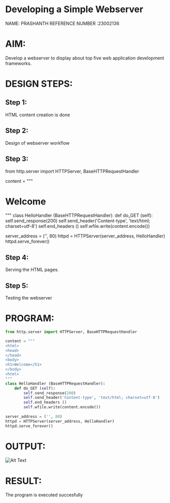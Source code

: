 # Developing a Simple Webserver
NAME: PRASHANTH
REFERENCE NUMBER :23002136

# AIM:

Develop a webserver to display about top five web application development frameworks.

# DESIGN STEPS:

## Step 1:

HTML content creation is done

## Step 2:

Design of webserver workflow

## Step 3:

from http.server import HTTPServer, BaseHTTPRequestHandler

content = """
<html>
<head>
</head>
<body>
<h1>Welcome</h1>
</body>
<html>
"""
class HelloHandler (BaseHTTPRequestHandler): 
    def do_GET (self):
        self.send_response(200)
        self.send_header('Content-type', 'text/html; charset=utf-8')
        self.end_headers ()
        self.wfile.write(content.encode())  
        
server_address = ('', 80)
httpd = HTTPServer(server_address, HelloHandler)
httpd.serve_forever()
        



## Step 4:

Serving the HTML pages.

## Step 5:

Testing the webserver
# PROGRAM:
```python
from http.server import HTTPServer, BaseHTTPRequestHandler

content = """
<html>
<head>
</head>
<body>
<h1>Welcome</h1>
</body>
<html>
"""
class HelloHandler (BaseHTTPRequestHandler): 
    def do_GET (self):
        self.send_response(200)
        self.send_header('Content-type', 'text/html; charset=utf-8')
        self.end_headers ()
        self.wfile.write(content.encode())  
        
server_address = ('', 80)
httpd = HTTPServer(server_address, HelloHandler)
httpd.serve_forever()
```

# OUTPUT:
![Alt Text](https://github.com/PRASHANTHRATHI/Web_server/blob/main/images/webserver1.png)


# RESULT:

The program is executed succesfully


[def]: images\webserver1.png
